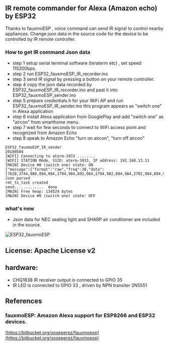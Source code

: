 ## IR remote commander for Alexa (Amazon echo) by ESP32
 Thanks to fauxmoESP , voice command can send IR signal to control nearby appliances.
 Change json data in the source code for the device to be controlled by IR remote controller.
 
### How to get IR command Json data 
- step 1 setup serial terminal software (teraterm etc) , set speed 115200bps.
- step 2 run ESP32_fauxmoESP_IR_recorder.ino
- step 3 send IR signal by pressing a button on your remote controller.
- step 4 copy the json data recorded by ESP32_fauxmoESP_IR_recorder.ino and past it into ESP32_fauxmoESP_sender.ino
- step 5 prepare credentials.h for your WiFi AP and run ESP32_fauxmoESP_IR_sender.ino 
         this program appears as "switch one" in Alexa application
- step 6 install Alexa application from GooglePlay and add "switch one" as "aircon" from smarthome menu.
- step 7 wait for few seconds to connect to WiFi access point and recognized from Amazon Echo
- step 8 speak to Amazon Echo "turn on aircon", "turn off aircon"

```
ESP32_fauxmoESP_IR_sender
20180504
[WIFI] Connecting to aterm-3933 ........
[WIFI] STATION Mode, SSID: aterm-3933, IP address: 192.168.13.11
[MAIN] Device #0 (switch one) state: ON
{"message":{"format":"raw","freq":38,"data":[7620,3744,980,894,984,2794,984,892,984,2794,982,894,984,2792,984,894,984,2792,984,894,984,2794,982,894,984,2794,982,2792,982,894,986,2792,982,894,986,2794,980,2792,982,2794,982,2794,982,894,984,894,984,2794,982,2792,982,894,986,894,984,894,984,894,986,2790,984,894,984,894,984,896,984,2794,982,2792,984,2790,984,894,984,894,984,894,984,894,986,894,984,2792,984,894,984,894,984,894,984,2794,984,892,984,894,986,892,984,896,984,2794,982,894,984,894,984,894,986,2786,986,894,984,894,986,894,984,894,984,894,986,892,986,894,984,894,986,892,984,894,986,892,986,894,984,894,984,2794,982,894,986,892,986,892,986,894,984,894,986,892,986,894,984,894,984,894,984,894,986,892,986,2792,984,894,982,896,984,894,984,894,984,896,984,894,984,894,984,894,984,896,986,892,984,2792,984,894,984,2792,984,2790,984,2792,984,2794,982,2790,984,894,986,892,986,894,984,894,984,894,984,894,984,896,984,0]},"hostname":"IRKitD2A4","deviceid":"XXXXXXXX"}
Json parsed
rmt_tx_task created
send.............  done
[MAIN] Free heap: 134524 bytes
[MAIN] Device #0 (switch one) state: OFF
```

### what's new
- Json data for NEC sealing light and SHARP air conditioner are included in the source.

![ESP32_fauxmoESP](https://github.com/coniferconifer/ESP32_fauxmoESP_IR/blob/master/fauxmoESP.jpg)

## License: Apache License v2

## hardware: 
- CHQ1838 IR receiver output is connected to GPIO 35
- IR LED is connected to GPIO 33 , driven by NPN transiter 2N5551
  
## References

### fauxmoESP: Amazon Alexa support for ESP8266 and ESP32 devices.  
  [https://bitbucket.org/xoseperez/fauxmoesp](https://bitbucket.org/xoseperez/fauxmoesp)
